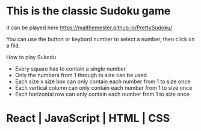 # This is the classic Sudoku game

It can be played here https://malthemester.github.io/PrettySudoku/

You can use the button or keybord number to select a number, then click on a fild.

How to play Sukodu
  - Every square has to contain a single number
  - Only the numbers from 1 through to size can be used<br/>
  - Each size x size box can only contain each number from 1 to size once
  - Each vertical column can only contain each number from 1 to size once
  - Each horizontal row can only contain each number from 1 to size once

# React | JavaScript | HTML |  CSS
